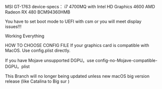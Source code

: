 MSI GT-1763
device-specs：
i7 4700MQ with Intel HD Graphics 4600
AMD Radeon RX 480
BCM94360HMB


You have to set boot mode to UEFI with csm or you will meet display issues!!!

Working
Everything

HOW TO CHOOSE CONFIG FILE
If your graphics card is compatible with MacOS. Use config.plist directly.

If you have Mojave unsupported DGPU。use config-no-Mojave-compatible-DGPU。plist


This Branch will no longer being updated unless new macOS big version release (like Catalina to Big sur )
